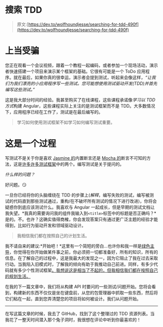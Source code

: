 # 搜索 TDD

> 原文:[https://dev.to/wolfhoundjesse/searching-for-tdd-490f](https://dev.to/wolfhoundjesse/searching-for-tdd-490f)

# [](#duped)上当受骗

您正在观看一个会议视频，跟着一个教程一起编码，或者参加一个现场活动，演示者快速搭建一个项目来演示某个框架的基础。它很有可能是一个 ToDo 应用程序。就在最后，如果你真的很幸运，演示者会提到测试，听起来会像这样，*“让我们为我们漂亮的小应用程序写一些测试。您可能想使用测试驱动开发(TDD)并首先编写这些测试。”*

这是我大部分时间的经验。我甚至购买了在线课程，这些课程承诺像*学习以 TDD 方式*构建 Angular，这些课程实际上关注的是测试框架而不是 TDD。大多数情况下，应用程序已经在工作了，测试是在最后编写的。

> 学习如何使用测试框架不如学习如何编写测试重要。

# [](#its-a-process)这是一个过程

写测试不是关于你是喜欢 [Jasmine 的](https://jasmine.github.io/)内置断言还是 [Mocha 的](https://mochajs.org/)断言不可知的方法，这是[许多许多测试框架](https://en.wikipedia.org/wiki/List_of_unit_testing_frameworks)中的两个。编写测试是关于提问的。

*什么样的问题？*

好问题。😏

一旦你已经将你的头脑缠绕在 TDD 的步骤上(*解释*，编写失败的测试，编写被测试的代码直到那些测试通过，重构/在不破坏所有测试的情况下进行改进)，你将会疑惑你到底应该测试什么。我喜欢与 Angular 一起成长，但是早期的测试文档让我失望。*我真的需要询问我的组件我输入到`<title>`标签中的标题是否正确吗？*是的。不。也许？这确实值得商榷，你会发现答案只有通过更广泛主题的经验才能得到，比如行为驱动开发和领域驱动设计。

> 我相信我们都在按照自己的计划生活。

我不请自来的建议:*开始吧！*这里有一个简短的旁白…也许你和我一样是[绿色主导](https://truecolorsintl.com/)，你觉得在你开始做某件事之前，你必须把一切都准备好，所有的知识，所有的信息。在了解自己的过程中，这是我最大的发现之一，因为它阻止了我在过去采取行动。当我陷入旧模式时，了解我的倾向有助于我推动自己前进。同样，有多少代码就有多少个性测试框架[。我想说这是相当了不起的，但我相信我们都在按照自己的规划生活。](https://en.wikipedia.org/wiki/List_of_tests)

在我的下一篇文章中，我们将从构建 API 时要问的一些测试/问题开始。您将会看到，构建新的东西不仅仅是坐在键盘前，从您的包管理器中抓取一些东西，然后将它们粘在一起，直到您弄清楚您的项目将如何被设计。我们从问题开始。

* * *

在写这篇文章的时候，我去了 GitHub，找到了这个整理过的 TDD 资源列表。当我花了一整天时间潜入那个兔子洞时，我很想在评论中听到你最喜欢的！